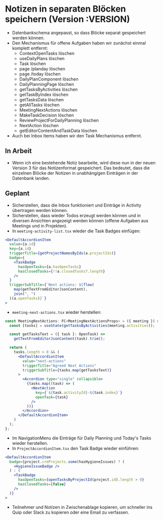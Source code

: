 # Notizen in separaten Blöcken speichern (Version :VERSION)

- Datenbankschema angepasst, so dass Blöcke separat gespeichert werden können.
- Den Mechanismus für offene Aufgaben haben wir zunächst einmal komplett entfernt:
  - ContextOpenTasks löschen
  - useDailyPlans löschen
  - Task löschen
  - page /planday löschen
  - page /today löschen
  - DailyPlanComponent löschen
  - DailyPlanningPage löschen
  - getTasksByActivities löschen
  - getTaskByIndex löschen
  - getTasksData löschen
  - getAllTasks löschen
  - MeetingNextActions löschen
  - MakeTaskDecision löschen
  - ReviewProjectForDailyPlanning löschen
  - NextAction löschen
  - getEditorContentAndTaskData löschen
- Auch bei Inbox Items haben wir den Task Mechanismus entfernt.

## In Arbeit

- Wenn ich eine bestehende Notiz bearbeite, wird diese nun in der neuen Version 3 für das Notizenformat gespeichert. Das bedeutet, dass die einzelnen Blöcke der Notizen in unabhängigen Einträgen in der Datenbank landen.

## Geplant

- Sicherstellen, dass die Inbox funktioniert und Einträge in Activity übertragen werden können.
- Sicherstellen, dass wieder Todos erzeugt werden können und in diversen Ansichten angezeigt werden können (offene Aufgaben aus Meetings und in Projekten).
- In `meeting-activity-list.tsx` wieder die Task Badges einfügen:

```jsx
<DefaultAccordionItem
  value={a.id}
  key={a.id}
  triggerTitle={getProjectNamesByIds(a.projectIds)}
  badge={
    <TaskBadge
      hasOpenTasks={a.hasOpenTasks}
      hasClosedTasks={!!a.closedTasks?.length}
    />
  }
  triggerSubTitle={`Next actions: ${flow(
    map(getTextFromEditorJsonContent),
    join(", ")
  )(a.openTasks)}`}
>
```

- `meeting-next-actions.tsx` wieder herstellen:

```jsx
const MeetingNextActions: FC<MeetingNextActionsProps> = ({ meeting }) => {
  const [tasks] = useState(getTasksByActivities(meeting.activities));

  const getTasksText = ({ task }: OpenTask) =>
    getTextFromEditorJsonContent(task).trim();

  return (
    tasks.length > 0 && (
      <DefaultAccordionItem
        value="next-actions"
        triggerTitle="Agreed Next Actions"
        triggerSubTitle={tasks.map(getTasksText)}
      >
        <Accordion type="single" collapsible>
          {tasks.map((task) => (
            <NextAction
              key={`${task.activityId}-${task.index}`}
              openTask={task}
            />
          ))}
        </Accordion>
      </DefaultAccordionItem>
    )
  );
};
```

- Im NavigationMenu die Einträge für Daily Planning und Today's Tasks wieder herstellen.
- In `ProjectAccordionItem.tsx` den Task Badge wieder einführen:

```jsx
<DefaultAccordionItem
  badge={project.crmProjects.some(hasHygieneIssues) ? (
    <HygieneIssueBadge />
  ) : (
    <TaskBadge
      hasOpenTasks={openTasksByProjectId(project.id).length > 0}
      hasClosedTasks={false}
    />
  )}
>
```

- Teilnehmer und Notizen in Zwischenablage kopieren, um schneller ins Quip oder Slack zu kopieren oder eine Email zu verfassen.
